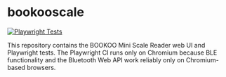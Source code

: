 # bookooscale

[![Playwright Tests](https://github.com/danprime/bookooscale/actions/workflows/playwright.yml/badge.svg)](https://github.com/danprime/bookooscale/actions/workflows/playwright.yml)

This repository contains the BOOKOO Mini Scale Reader web UI and Playwright tests. The Playwright CI runs only on Chromium because BLE functionality and the Bluetooth Web API work reliably only on Chromium-based browsers.
